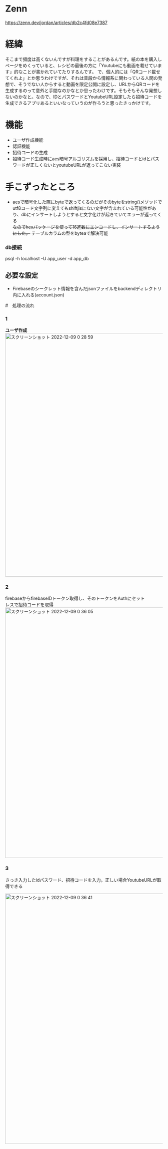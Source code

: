 # Zenn
https://zenn.dev/jordan/articles/db2c4fd08e7387
# 経緯
そこまで頻度は高くないんですが料理をすることがあるんです。紙の本を購入しページをめくっていると、レシピの最後の方に「Youtubeにも動画を載せています」的なことが書かれていてたりするんです。
で、個人的には「QRコード載せてくれよ」とか思うわけですが、それは普段から情報系に関わっている人間の発想で、そうでない人からすると動画を限定公開に設定し、URLからQRコードを生成するのって意外と手間なのかなとか思ったわけです。そもそもそんな発想しないのかなと。なので、IDとパスワードとYoutubeURL設定したら招待コードを生成できるアプリあるといいなっていうのが作ろうと思ったきっかけです。

# 機能
- ユーザ作成機能
- 認証機能
- 招待コードの生成
- 招待コード生成時にaes暗号アルゴリズムを採用し、招待コードとidとパスワードが正しくないとyoutubeURLが返ってこない実装

# 手こずったところ
- aesで暗号化した際にbyteで返ってくるのだがそのbyteをstring()メソッドでutf8コード文字列に変えてもshiftjisにない文字が含まれている可能性があり、dbにインサートしようとすると文字化けが起きていてエラーが返ってくる<br/>
~~なのでhexパッケージを使って16進数にエンコードし、インサートするようにした。~~
テーブルカラムの型をbyteaで解決可能

### db接続
psql -h localhost -U app_user -d app_db

## 必要な設定
- Firebaseのシークレット情報を含んだjsonファイルをbackendディレクトリ内に入れる(account.json)


#　処理の流れ
### 1
**ユーザ作成**<br/>
<img width="778" alt="スクリーンショット 2022-12-09 0 28 59" src="https://user-images.githubusercontent.com/63499912/206486551-f99cbf6e-4f02-475b-b29d-0419f6566b26.png">

### 2
firebaseからfirebaseIDトークン取得し、そのトークンをAuthにセット<br/>
レスで招待コードを取得<br/>
<img width="800" alt="スクリーンショット 2022-12-09 0 36 05" src="https://user-images.githubusercontent.com/63499912/206488661-320597dc-0904-49a1-b69b-877c5f7a5398.png">


### 3
さっき入力したidパスワード、招待コードを入力。正しい場合YoutubeURLが取得できる

<img width="800" alt="スクリーンショット 2022-12-09 0 36 41" src="https://user-images.githubusercontent.com/63499912/206488844-bbe6f479-2d4a-4aa1-868d-7dd5c1844966.png">


